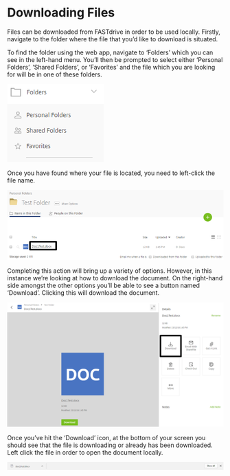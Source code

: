 # Downloading Files

Files can be downloaded from FASTdrive in order to be used locally. Firstly, navigate to the folder where the file that you’d like to download is situated.

To find the folder using the web app, navigate to ‘Folders’ which you can see in the left-hand menu. You’ll then be prompted to select either ‘Personal Folders’, ‘Shared Folders’, or ‘Favorites’ and the file which you are looking for will be in one of these folders.

![Image118](files/Image118.png)

Once you have found where your file is located, you need to left-click the file name.

![Image119](files/Image119.png)

Completing this action will bring up a variety of options. However, in this instance we’re looking at how to download the document. On the right-hand side amongst the other options you’ll be able to see a button named ‘Download’. Clicking this will download the document.

![Image120](files/Image120.png)

Once you’ve hit the ‘Download’ icon, at the bottom of your screen you should see that the file is downloading or already has been downloaded. Left click the file in order to open the document locally.

![Image121](files/Image121.png)
